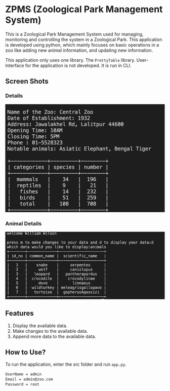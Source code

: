 # ZPMS (Zoological Park Management System)

This is a Zoological Park Management System used for managing, monitoring and controlling the system in a Zoological Park. This application is developed using python, which mainly focuses on basic operations in a zoo like adding new animal information, and updating new information. 

This application only uses one library. The ```PrettyTable``` library.
User-Interface for the application is not developed. It is run in CLI.

## Screen Shots

### Details
<img src = "screen_shots/sc_project_2.png">

### Animal Details
<img src = "screen_shots/sc_project_1.png">


## Features
1. Display the available data.
2. Make changes to the available data. 
3. Append more data to the available data. 

## How to Use?

To run the application, enter the src folder and run ```app.py```. 

```
UserName = admin
Email = admin@zoo.com
Password = root
```

